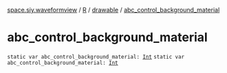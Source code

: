 [space.siy.waveformview](../../index.md) / [R](../index.md) / [drawable](index.md) / [abc_control_background_material](./abc_control_background_material.md)

# abc_control_background_material

`static var abc_control_background_material: `[`Int`](https://kotlinlang.org/api/latest/jvm/stdlib/kotlin/-int/index.html)
`static var abc_control_background_material: `[`Int`](https://kotlinlang.org/api/latest/jvm/stdlib/kotlin/-int/index.html)
